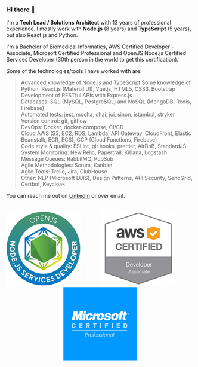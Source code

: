 ### Hi there 👋

I'm a **Tech Lead / Solutions Architect** with 13 years of professional experience.
I mostly work with **Node.js** (8 years) and **TypeScript** (5 years), but also React.js and Python.

I'm a Bachelor of Biomedical Informatics, AWS Certified Developer - Associate, Microsoft Certified Professional and OpenJS Node.js Certified Services Developer (30th person in the world to get this certification).

Some of the technologies/tools I have worked with are:

> Advanced knowledge of Node.js and TypeScript
> Some knowledge of Python, React.js (Material UI), Vue.js, HTML5, CSS3, Bootstrap   
> Development of RESTful APIs with Express.js  
> Databases: SQL (MySQL, PostgreSQL) and NoSQL (MongoDB, Redis, Firebase)   
> Automated tests: jest, mocha, chai, joi, sinon, istambul, stryker   
> Version control: git, gitflow   
> DevOps: Docker, docker-compose, CI/CD   
> Cloud AWS (S3, EC2, RDS, Lambda, API Gateway, CloudFront, Elastic Beanstalk, ECR, ECS), GCP (Cloud Functions, Firebase)   
> Code style & quality: ESLint, git hooks, prettier, AirBnB, StandardJS   
> System Monitoring: New Relic, Papertrail, Kibana, Logstash   
> Message Queues: RabbitMQ, PubSub  
> Agile Methodologies: Scrum, Kanban   
> Agile Tools: Trello, Jira, ClubHouse   
> Other: NLP (Microsoft LUIS), Design Patterns, API Security, SendGrid, Certbot, Keycloak   

You can reach me out on [LinkedIn](https://www.linkedin.com/in/amirelemam) or over email.  
<div style="text-align: center;">
<br />
<img src="./img/openjs.png" alt="Node.js Certified Services Developer" width="200" style="padding-right: 50px" />
<img src="./img/aws.png" alt="AWS Certified Developer - Associate" width="200" style="padding-right: 50px"/>
<img src="./img/microsoft.png" alt="Microsoft Certified Professional" width="200"/>
</div>
